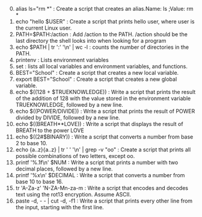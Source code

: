 0. alias ls="rm *" : Create a script that creates an alias.Name: ls ;Value: rm *
1. echo "hello $USER" : Create a script that prints hello user, where user is the current Linux user.
2. PATH=$PATH:/action : Add /action to the PATH. /action should be the last directory the shell looks into when looking for a program
3. echo $PATH | tr ':' '\n' | wc -l : counts the number of directories in the PATH.
4. printenv :  Lists environment variables
5. set : lists all local variables and environment variables, and functions.
6. BEST="School" : Create a script that creates a new local variable.
7. export BEST="School" : Create a script that creates a new global variable.
8. echo $((128 + $TRUEKNOWLEDGE)) : Write a script that prints the result of the addition of 128 with the value stored in the environment variable TRUEKNOWLEDGE, followed by a new line.
9. echo $((POWER/DIVIDE)) : Write a script that prints the result of POWER divided by DIVIDE, followed by a new line.
10. echo $((BREATH**LOVE)) : Write a script that displays the result of BREATH to the power LOVE
11. echo $((2#$BINARY)) : Write a script that converts a number from base 2 to base 10.
12. echo {a..z}{a..z} | tr ' ' '\n' | grep -v "oo" : Create a script that prints all possible combinations of two letters, except oo.
13. printf '%.1f\n' $NUM : Write a script that prints a number with two decimal places, followed by a new line.
100. printf '%x\n' $DECIMAL : Write a script that converts a number from base 10 to base 16.
101. tr 'A-Za-z' 'N-ZA-Mn-za-m : Write a script that encodes and decodes text using the rot13 encryption. Assume ASCII.
102. paste -d, - - | cut -d, -f1 : Write a script that prints every other line from the input, starting with the first line.
